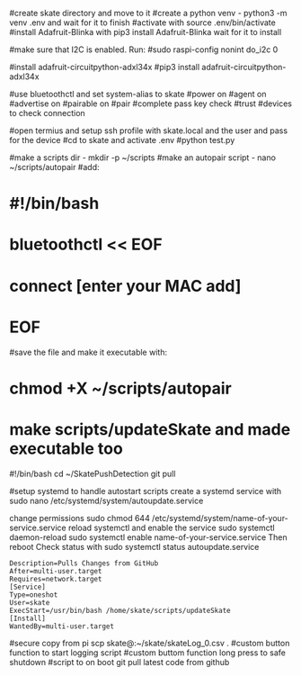 #create skate directory and move to it
#create a python venv - python3 -m venv .env and wait for it to finish
#activate with source .env/bin/activate
#install Adafruit-Blinka with pip3 install Adafruit-Blinka wait for it to install

#make sure that I2C is enabled. Run:
#sudo raspi-config nonint do_i2c 0

#install adafruit-circuitpython-adxl34x
#pip3 install adafruit-circuitpython-adxl34x

#use bluetoothctl and set system-alias to skate
#power on
#agent on
#advertise on
#pairable on
#pair <phone MAC address>
#complete pass key check
#trust <phone MAC address>
#devices to check connection

#open termius and setup ssh profile with skate.local and the user and pass for the device
#cd to skate and activate .env
#python test.py

#make a scripts dir - mkdir -p ~/scripts
#make an autopair script - nano ~/scripts/autopair
#add:
# #!/bin/bash
# bluetoothctl << EOF
# connect [enter your MAC add]
# EOF
#save the file and make it executable with:
# chmod +X ~/scripts/autopair
# make scripts/updateSkate and made executable too
#!/bin/bash
cd  ~/SkatePushDetection
git pull


#setup systemd to handle autostart scripts
create a systemd service with sudo nano /etc/systemd/system/autoupdate.service

change permissions sudo chmod 644 /etc/systemd/system/name-of-your-service.service
reload systemctl and enable the service
sudo systemctl daemon-reload
sudo systemctl enable name-of-your-service.service
Then reboot
Check status with sudo systemctl status autoupdate.service

```[Unit]
Description=Pulls Changes from GitHub
After=multi-user.target
Requires=network.target
[Service]
Type=oneshot
User=skate
ExecStart=/usr/bin/bash /home/skate/scripts/updateSkate
[Install]
WantedBy=multi-user.target
```



#secure copy from pi scp skate@<ip>:~/skate/skateLog_0.csv .
#custom button function to start logging script
#custom buttom function long press to safe shutdown
#script to on boot git pull latest code from github